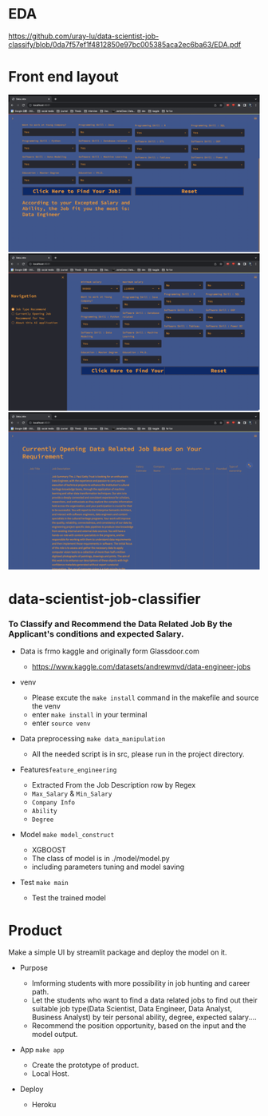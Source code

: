 # EDA

https://github.com/uray-lu/data-scientist-job-classify/blob/0da7f57ef1f4812850e97bc005385aca2ec6ba63/EDA.pdf

# Front end layout
![Enter your Qualifications & Get the job type recommend.](https://github.com/uray-lu/data-scientist-job-classify/blob/main/frontend_layout/front_end1.png)
![Change page by the side button](https://github.com/uray-lu/data-scientist-job-classify/blob/main/frontend_layout/front_end3.png)
![Currently hiring list](https://github.com/uray-lu/data-scientist-job-classify/blob/main/frontend_layout/front_end2.png)
# data-scientist-job-classifier

### To Classify and Recommend the Data Related Job By the Applicant's conditions and expected Salary.


* Data is frmo kaggle and originally form Glassdoor.com
    * https://www.kaggle.com/datasets/andrewmvd/data-engineer-jobs

* venv
    * Please excute the `make install` command in the makefile
        and source the venv
    * enter `make install` in your terminal
    * enter `source venv`

* Data preprocessing `make data_manipulation`
    * All the needed script is in src, please run in the project directory.

* Features`feature_engineering`
    * Extracted From the Job Description row by Regex
    * `Max_Salary` & `Min_Salary`
    * `Company Info`
    * `Ability`
    * `Degree` 

* Model `make model_construct`
    * XGBOOST
    * The class of model is in ./model/model.py
    * including parameters tuning and model saving

* Test `make main`
    * Test the trained model


# Product

Make a simple UI by streamlit package and deploy the model on it.
* Purpose
    
    * Imforming students with more possibility in job hunting and career path.
    * Let the students who want to find a data related jobs to find out their suitable job type(Data Scientist, Data Engineer, Data Analyst, Business Analyst) by teir personal ability, degree, expected salary....
    * Recommend the position opportunity, based on the input and the model output.
    

* App `make app`
    * Create the prototype of product.
    * Local Host.


* Deploy
    * Heroku    


